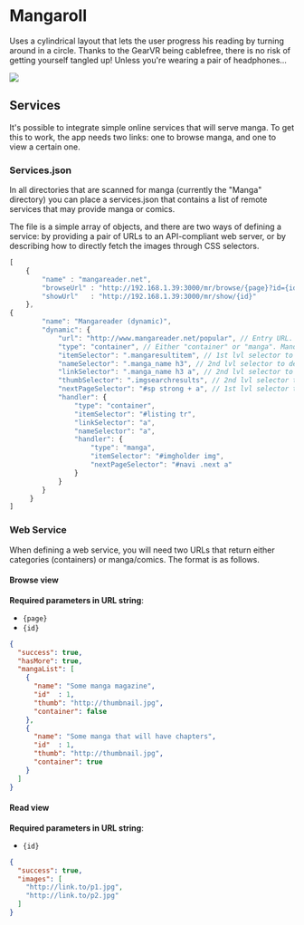 # Mangaroll

Uses a cylindrical layout that lets the user progress his reading by turning around in a circle. Thanks to the GearVR being cablefree, there is no risk of getting yourself tangled up! Unless you're wearing a pair of headphones...

![](http://www.zomg.ch/mangaroll.jpg)

## Services

It's possible to integrate simple online services that will serve manga. To get this to work, the app needs two links: one to browse manga, and one to view a certain one.

### Services.json

In all directories that are scanned for manga (currently the "Manga" directory) you can place a services.json that contains a list of remote services that may provide manga or comics.

The file is a simple array of objects, and there are two ways of defining a service: by providing a pair of URLs to an API-compliant web server, or by describing how to directly fetch the images through CSS selectors.

```javascript
[
	{
		"name" : "mangareader.net",
		"browseUrl" : "http://192.168.1.39:3000/mr/browse/{page}?id={id}",
		"showUrl"   : "http://192.168.1.39:3000/mr/show/{id}"
	},
{
		"name": "Mangareader (dynamic)",
	    "dynamic": {
	        "url": "http://www.mangareader.net/popular", // Entry URL. Mandatory.
	        "type": "container", // Either "container" or "manga". Mandatory.
	        "itemSelector": ".mangaresultitem", // 1st lvl selector to determine the child items. Mandatory.
	        "nameSelector": ".manga_name h3", // 2nd lvl selector to determine the name of a child item. Mandatory.
	        "linkSelector": ".manga_name h3 a", // 2nd lvl selector to determine the link to the item. Mandatory.
	        "thumbSelector": ".imgsearchresults", // 2nd lvl selector to a link of a thumbnail
	        "nextPageSelector": "#sp strong + a", // 1st lvl selector that should return the link to the next page or nothing
	        "handler": {
	            "type": "container",
	            "itemSelector": "#listing tr",
	            "linkSelector": "a",
	            "nameSelector": "a",
	            "handler": {
	                "type": "manga",
	                "itemSelector": "#imgholder img",
	                "nextPageSelector": "#navi .next a"
	            }
	        }
	    }
 	 }
]

```

### Web Service

When defining a web service, you will need two URLs that return either categories (containers) or manga/comics. The format is as follows.

#### Browse view

**Required parameters in URL string**:
  - `{page}`
  - `{id}`


```json
{
  "success": true,
  "hasMore": true,
  "mangaList": [
    {
      "name": "Some manga magazine",
      "id"  : 1,
      "thumb": "http://thumbnail.jpg",
      "container": false
    },
    {
      "name": "Some manga that will have chapters",
      "id"  : 1,
      "thumb": "http://thumbnail.jpg",
      "container": true
    }
  ]
}
```


#### Read view

**Required parameters in URL string**:
  - `{id}`

```json
{
  "success": true,
  "images": [
    "http://link.to/p1.jpg",
    "http://link.to/p2.jpg"
  ]
}
```
